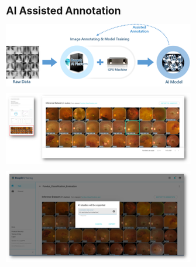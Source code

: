 # AI Assisted Annotation



![](../../.gitbook/assets/image%20%2824%29.png)

![](../../.gitbook/assets/image%20%2899%29.png)

![](../../.gitbook/assets/image%20%28114%29.png)









